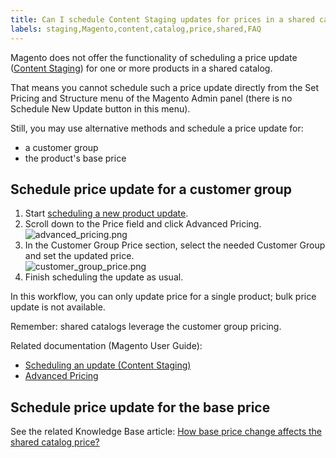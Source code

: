 ```yaml
---
title: Can I schedule Content Staging updates for prices in a shared catalog?
labels: staging,Magento,content,catalog,price,shared,FAQ
---
```


Magento does not offer the functionality of scheduling a price update ([Content Staging](http://docs.magento.com/m2/ee/user_guide/cms/content-staging.html)) for one or more products in a shared catalog.

That means you cannot schedule such a price update directly from the Set Pricing and Structure menu of the Magento Admin panel (there is no Schedule New Update button in this menu).

Still, you may use alternative methods and schedule a price update for:

* a customer group
* the product's base price

## Schedule price update for a customer group

1. Start [scheduling a new product update](http://docs.magento.com/m2/ee/user_guide/cms/content-staging-scheduled-update.html).
1. Scroll down to the Price field and click Advanced Pricing.  
    ![advanced_pricing.png](https://support.magento.com/hc/article_attachments/360002708794/advanced_pricing.png)
1. In the Customer Group Price section, select the needed Customer Group and set the updated price.  
    ![customer_group_price.png](https://support.magento.com/hc/article_attachments/360002709254/customer_group_price.png)
1. Finish scheduling the update as usual.

In this workflow, you can only update price for a single product; bulk price update is not available.

Remember: shared catalogs leverage the customer group pricing.

Related documentation (Magento User Guide):

* [Scheduling an update (Content Staging)](http://docs.magento.com/m2/ee/user_guide/cms/content-staging-scheduled-update.html)
* [Advanced Pricing](http://docs.magento.com/m2/ee/user_guide/catalog/pricing-advanced.html)

## Schedule price update for the base price

See the related Knowledge Base article: [How base price change affects the shared catalog price?](https://support.magento.com/hc/en-us/articles/360001571314)